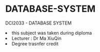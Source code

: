 # DATABASE-SYSTEM
DCI2033 - DATABASE SYSTEM

<li>this subject was taken during diploma</li>
<li>Lecturer : Dr Ma XiuQin</li>
<li>Degree trasnfer credit</li>
